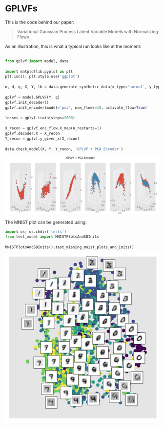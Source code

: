 # GPLVFs

This is the code behind our paper:

> Variational Gaussian Process Latent Variable Models with Normalizing Flows

As an illustration, this is what a typical run looks like at the moment:

```python

from gplvf import model, data

import matplotlib.pyplot as plt
plt.ion(); plt.style.use('ggplot')

n, d, q, X, Y, lb = data.generate_synthetic_data(x_type='normal', y_type='hi_dim')

gplvf = model.GPLVF(Y, q)
gplvf.init_decoder()
gplvf.init_encoder(model='pca', num_flows=10, activate_flow=True)

losses = gplvf.train(steps=2000)

X_recon = gplvf.enc_flow.X_map(n_restarts=1)
gplvf.decoder.X = X_recon
Y_recon = gplvf.y_given_x(X_recon)

data.check_model(X, Y, Y_recon, 'GPLVF + PCA Encoder')
```

![Synthetic Data](plots/example_syn.png)

The MNIST plot can be generated using:

```python
import os; os.chdir('tests')
from test_model import MNISTPlotsAndSDInits

MNISTPlotsAndSDInits().test_missing_mnist_plots_and_inits()

```

![Missing Data MNIST](plots/example_mnist_missing.png)
